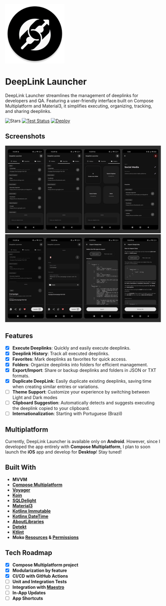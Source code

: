![DeepLink Launcher Logo](androidApp/src/main/res/mipmap-xxxhdpi/ic_launcher_round.webp)

# DeepLink Launcher

DeepLink Launcher streamlines the management of deeplinks for developers and QA. Featuring a user-friendly interface built on Compose Multiplatform and Material3, it simplifies executing, organizing, tracking, and sharing deeplinks.

![Stars](https://img.shields.io/github/stars/FelipeKoga/deeplink-launcher)
<a href="https://github.com/FelipeKoga/deeplink-launcher/actions/workflows/run_tests.yml"><img alt="Test Status" src="https://github.com/FelipeKoga/deeplink-launcher/actions/workflows/run_tests.yml/badge.svg"/></a>
<a href="https://github.com/FelipeKoga/deeplink-launcher/actions/workflows/deploy.yml"><img alt="Deploy" src="https://github.com/FelipeKoga/deeplink-launcher/actions/workflows/deploy.yml/badge.svg"/></a>

## Screenshots
<img src="screenshots/deeplink_launcher_1.png" alt="Screenshot">
<img src="screenshots/deeplink_launcher_2.png" alt="Screenshot">

## Features
- [x] **Execute Deeplinks**: Quickly and easily execute deeplinks.
- [x] **Deeplink History**: Track all executed deeplinks.
- [x] **Favorites**: Mark deeplinks as favorites for quick access.
- [x] **Folders**: Organize deeplinks into folders for efficient management.
- [x] **Export/Import**: Share or backup deeplinks and folders in JSON or TXT formats.
- [x] **Duplicate DeepLink**: Easily duplicate existing deeplinks, saving time when creating similar entries or variations.
- [ ] **Theme Support**: Customize your experience by switching between Light and Dark modes
- [ ] **Clipboard Suggestion**:  Automatically detects and suggests executing the deeplink copied to your clipboard.
- [ ] **Internationalization**: Starting with Portuguese (Brazil)

## Multiplatform

Currently, DeepLink Launcher is available only on **Android**. However, since I developed the app entirely with **Compose Multiplatform**, I plan to soon launch the **iOS** app and develop for **Desktop**! Stay tuned!

## Built With

- **MVVM**
- **[Compose Multiplatform](https://github.com/JetBrains/compose-jb)**
- **[Voyager](https://github.com/adrielcafe/voyager)**
- **[Koin](https://insert-koin.io/)**
- **[SQLDelight](https://cashapp.github.io/sqldelight/)**
- **[Material3](https://m3.material.io/)**
- **[Kotlinx Immutable](https://github.com/Kotlin/kotlinx.collections.immutable)**
- **[Kotlinx DateTime](https://github.com/Kotlin/kotlinx-datetime)**
- **[AboutLibraries](https://github.com/mikepenz/AboutLibraries)**
- **[Detekt](https://github.com/detekt/detekt)**
- **[Ktlint](https://github.com/pinterest/ktlint)**
- **Moko [Resources](https://github.com/icerockdev/moko-resources) & [Permissions](https://github.com/icerockdev/moko-permissions)**
  
## Tech Roadmap

- [x] **Compose Multiplatform project**
- [x] **Modularization by feature**
- [x] **CI/CD with GitHub Actions**
- [ ] **Unit and Integration Tests**
- [ ] **Integration with [Maestro](https://maestro.mobile.dev/)**
- [ ] **In-App Updates**
- [ ] **App Shortcuts**
